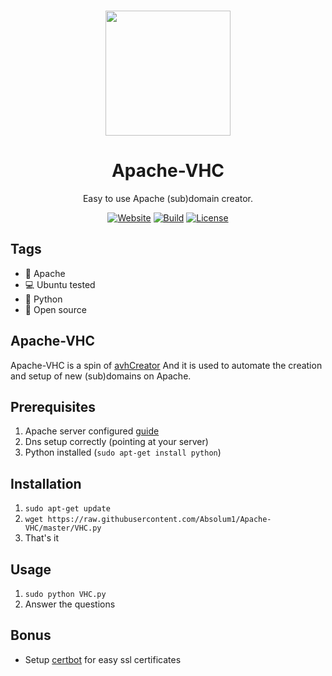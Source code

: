 <p align="center"><a href="https://github.com/absolum1"
target="_blank"><br><img width="200" src="https://absolum.nl/assets/images/absolum-min-1014x789.png"></a></p>


<h1 align="center">Apache-VHC</h1>


<p align="center">Easy to use Apache (sub)domain creator.</p>


<p align="center"> 
<a href="https://absolum.nl"><img src="https://img.shields.io/badge/website-absolum.nl-lightgrey.svg" alt="Website"></a>
<a href="https://github.com/absolum1"><img src="https://img.shields.io/badge/build-success-lightgrey.svg" alt="Build"></a>
<a href="https://absolum.nl/Licenses"><img src="https://img.shields.io/badge/license-MIT-lightgrey.svg" alt="License"></a>
</p>


## Tags
- :page_facing_up: Apache
- :computer: Ubuntu tested
- :snake: Python
- 🎉 Open source


## Apache-VHC
Apache-VHC is a spin of [avhCreator](https://github.com/rakibtg/Apache-Virtual-Hosts-Creator/blob/master/avhCreator.py) And it is used to automate the creation and setup of new (sub)domains on Apache. 

## Prerequisites
1. Apache server configured [guide](https://www.digitalocean.com/community/tutorials/how-to-set-up-apache-virtual-hosts-on-ubuntu-16-04)
2. Dns setup correctly (pointing at your server)
3. Python installed (```sudo apt-get install python```)

## Installation
1. ```sudo apt-get update```
2. ```wget https://raw.githubusercontent.com/Absolum1/Apache-VHC/master/VHC.py```
3. That's it

## Usage
1. ```sudo python VHC.py```
2. Answer the questions

## Bonus
- Setup [certbot](https://certbot.eff.org/lets-encrypt/ubuntubionic-apache) for easy ssl certificates

